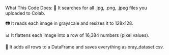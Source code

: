 What This Code Does:
📂 It searches for all .jpg, .png, .jpeg files you uploaded to Colab.

📷 It reads each image in grayscale and resizes it to 128x128.

📊 It flattens each image into a row of 16,384 numbers (pixel values).

🧾 It adds all rows to a DataFrame and saves everything as xray_dataset.csv.
